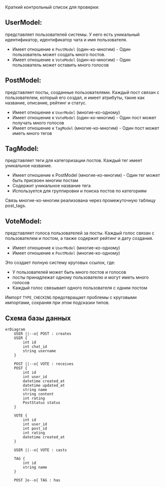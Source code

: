Краткий контрольный список для проверки:

## UserModel: 
представляет пользователей системы. У него есть уникальный идентификатор, идентификатор чата и имя пользователя.

- Имеет отношение к `PostModel` (один-ко-многим) - Один пользователь может создать много постов.
- Имеет отношение к `VoteModel` (один-ко-многим) - Один пользователь может оставить много голосов

## PostModel:
представляет посты, созданные пользователями. Каждый пост связан с пользователем, который его создал, и имеет атрибуты, такие как название, описание, рейтинг и статус.

- Имеет отношение к `UserModel` (многие-ко-одному)
- Имеет отношение к `VoteModel` (один-ко-многим) - Один пост может получать много голосов
- Имеет отношение к `TagModel` (многие-ко-многим) - Один пост может иметь много тегов

## TagModel:
представляет теги для категоризации постов. Каждый тег имеет уникальное название.

- Имеет отношение к PostModel (многие-ко-многим) - Один тег может быть присвоен многим постам
- Содержит уникальное название тега
- Используется для группировки и поиска постов по категориям

Связь многие-ко-многим реализована через промежуточную таблицу post_tags.

## VoteModel:
представляет голоса пользователей за посты. Каждый голос связан с пользователем и постом, а также содержит рейтинг и дату создания.

- Имеет отношение к `UserModel` (многие-ко-одному)
- Имеет отношение к `PostModel` (многие-ко-одному)

Это создает полную систему круговых ссылок, где:

- У пользователей может быть много постов и голосов
- посты принадлежат одному пользователю и могут иметь много голосов
- Каждый голос связывает одного пользователя с одним постом

Импорт `TYPE_CHECKING` предотвращает проблемы с круговыми импортами, сохраняя при этом подсказки типов.

## Схема базы данных
```mermaid
erDiagram
    USER ||--o{ POST : creates
    USER {
        int id
        int chat_id
        string username
    }
    
    POST ||--o{ VOTE : receives
    POST {
        int id
        int user_id
        datetime created_at
        datetime updated_at
        string name
        string content
        int rating
        PostStatus status
    }
    
    VOTE {
        int id
        int user_id
        int post_id
        int rating
        datetime created_at
    }
    
    USER ||--o{ VOTE : casts

    TAG {
        int id
        string name
    }

    POST }o--o{ TAG : has
```